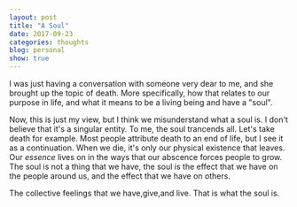 ```yaml
---
layout: post
title: "A Soul"
date: 2017-09-23
categories: thoughts
blog: personal
show: true
---
```


I was just having a conversation with someone very dear to me, and she brought up the topic of death. More specifically, how that relates to our purpose in life, and what it means to be a living being and have a "soul".

Now, this is just my view, but I think we misunderstand what a soul is. I don't believe that it's a singular entity. To me, the soul trancends all. Let's take death for example. Most people attribute death to an end of life, but I see it as a continuation. When we die, it's only our physical existence that leaves. Our *essence* lives on in the ways that our abscence forces people to grow. The soul is not a thing that we have, the soul is the effect that we have on the people around us, and the effect that we have on others.

The collective feelings that we have,give,and live. That is what the soul is.